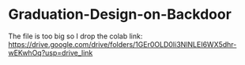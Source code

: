 # Graduation-Design-on-Backdoor
The file is too big so I drop the colab link:
https://drive.google.com/drive/folders/1GEr0OLD0Ii3NlNLEI6WX5dhr-wEKwhOq?usp=drive_link
